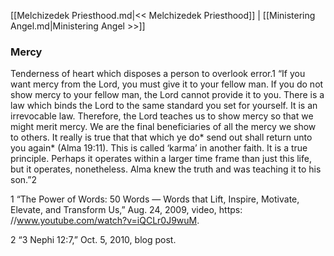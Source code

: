 [[Melchizedek Priesthood.md|<< Melchizedek Priesthood]]  |  [[Ministering Angel.md|Ministering Angel >>]]

### Mercy
Tenderness of heart which disposes a person to overlook error.1 “If you want mercy from the Lord, you must give it to your fellow man. If you do not show mercy to your fellow man, the Lord cannot provide it to you. There is a law which binds the Lord to the same standard you set for yourself. It is an irrevocable law. Therefore, the Lord teaches us to show mercy so that we might merit mercy. We are the final beneficiaries of all the mercy we show to others. It really is true that that which ye do* send out shall return unto you again* (Alma 19:11). This is called ‘karma’ in another faith. It is a true principle. Perhaps it operates within a larger time frame than just this life, but it operates, nonetheless. Alma knew the truth and was teaching it to his son.”2



1 “The Power of Words: 50 Words — Words that Lift, Inspire, Motivate, Elevate, and Transform Us,” Aug. 24, 2009, video, https: //www.youtube.com/watch?v=iQCLr0J9wuM.


2 “3 Nephi 12:7,” Oct. 5, 2010, blog post.